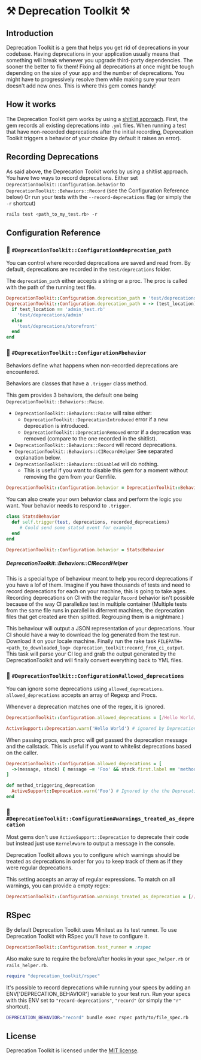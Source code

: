 # ⚒ Deprecation Toolkit ⚒

## Introduction

Deprecation Toolkit is a gem that helps you get rid of deprecations in your codebase.
Having deprecations in your application usually means that something will break whenever you upgrade third-party dependencies. The sooner the better to fix them!
Fixing all deprecations at once might be tough depending on the size of your app and the number of deprecations. You might have to progressively resolve them while making sure your team doesn't add new ones. This is where this gem comes handy!


## How it works

The Deprecation Toolkit gem works by using a [shitlist approach](https://confreaks.tv/videos/reddotrubyconf2017-shitlist-driven-development-and-other-tricks-for-working-on-large-codebases).
First, the gem records all existing deprecations into `.yml` files. When running a test that have non-recorded deprecations after the initial recording, Deprecation Toolkit triggers a behavior of your choice (by default it raises an error).

## Recording Deprecations

As said above, the Deprecation Toolkit works by using a shitlist approach. You have two ways to record deprecations.
Either set `DeprecationToolkit::Configuration.behavior` to `DeprecationToolkit::Behaviors::Record` (see the Configuration Reference below)
Or run your tests with the `--record-deprecations` flag (or simply the `-r` shortcut)
```sh
rails test <path_to_my_test.rb> -r
```

## Configuration Reference

### 🔨 `#DeprecationToolkit::Configuration#deprecation_path`

You can control where recorded deprecations are saved and read from. By default, deprecations are recorded in the `test/deprecations` folder.

The `deprecation_path` either accepts a string or a proc. The proc is called with the path of the running test file.

```ruby
DeprecationToolkit::Configuration.deprecation_path = 'test/deprecations'
DeprecationToolkit::Configuration.deprecation_path = -> (test_location) do
  if test_location == 'admin_test.rb'
    'test/deprecations/admin'
  else
    'test/deprecations/storefront'
  end
end
```

### 🔨 `#DeprecationToolkit::Configuration#behavior`

Behaviors define what happens when non-recorded deprecations are encountered.

Behaviors are classes that have a `.trigger` class method.

This gem provides 3 behaviors, the default one being `DeprecationToolkit::Behaviors::Raise`.

* `DeprecationToolkit::Behaviors::Raise` will raise either:
  - `DeprecationToolkit::DeprecationIntroduced` error if a new deprecation is introduced.
  - `DeprecationToolkit::DeprecationRemoved` error if a deprecation was removed (compare to the one recorded in the shitlist).
* `DeprecationToolkit::Behaviors::Record` will record deprecations.
* `DeprecationToolkit::Behaviors::CIRecordHelper` See separated explanation below.
* `DeprecationToolkit::Behaviors::Disabled` will do nothing.
  - This is useful if you want to disable this gem for a moment without removing the gem from your Gemfile.

```ruby
DeprecationToolkit::Configuration.behavior = DeprecationToolkit::Behaviors::Record
```

You can also create your own behavior class and perform the logic you want. Your behavior needs to respond to `.trigger`.

```ruby
class StatsdBehavior
  def self.trigger(test, deprecations, recorded_deprecations)
     # Could send some statsd event for example
  end
end

DeprecationToolkit::Configuration.behavior = StatsdBehavior
```

##### DeprecationToolkit::Behaviors::CIRecordHelper

This is a special type of behaviour meant to help you record deprecations if you have a lof of them.
Imagine if you have thousands of tests and need to record deprecations for each on your machine, this is going to take ages.
Recording deprecations on CI with the regular `Record` behavior isn't possible because of the way CI parallelize test in multiple container (Multiple tests from the same file runs in parallel in diferrent machines, the deprecation files that get created are then splitted. Regrouping them is a nightmare.)

This behaviour will output a JSON representation of your deprecations. Your CI should have a way to download the log generated from the test run. Download it on your locale machine. Finally run the rake task `FILEPATH=<path_to_downloaded_log> deprecation_toolkit:record_from_ci_output`.
This task will parse your CI log and grab the output generated by the DeprecationToolkit and will finally convert everything back to YML files.

### 🔨 `#DeprecationToolkit::Configuration#allowed_deprecations`

You can ignore some deprecations using `allowed_deprecations`. `allowed_deprecations` accepts an array of Regexp and Procs.

Whenever a deprecation matches one of the regex, it is ignored.

```ruby
DeprecationToolkit::Configuration.allowed_deprecations = [/Hello World/]

ActiveSupport::Deprecation.warn('Hello World') # ignored by Deprecation Toolkit
```

When passing procs, each proc will get passed the deprecation message and the callstack.
This is useful if you want to whitelist deprecations based on the caller.

```ruby
DeprecationToolkit::Configuration.allowed_deprecations = [
  ->(message, stack) { message ~= 'Foo' && stack.first.label == 'method_triggering_deprecation' }
]

def method_triggering_deprecation
  ActiveSupport::Deprecation.warn('Foo') # Ignored by the the DeprecationToolkit
end
```

### 🔨 `#DeprecationToolkit::Configuration#warnings_treated_as_deprecation`

Most gems don't use `ActiveSupport::Deprecation` to deprecate their code but instead just use `Kernel#warn` to output
a message in the console.

Deprecation Toolkit allows you to configure which warnings should be treated as deprecations in order for you
to keep track of them as if they were regular deprecations.

This setting accepts an array of regular expressions. To match on all warnings, you can provide a empty regex:

```ruby
DeprecationToolkit::Configuration.warnings_treated_as_deprecation = [//]
```

## RSpec

By default Deprecation Toolkit uses Minitest as its test runner. To use Deprecation Toolkit with RSpec you'll have to configure it.

```ruby
DeprecationToolkit::Configuration.test_runner = :rspec
```

Also make sure to require the before/after hooks in your `spec_helper.rb` or `rails_helper.rb`.

```ruby
require "deprecation_toolkit/rspec"
```

It's possible to record deprecations while running your specs by adding an ENV['DEPRECATION_BEHAVIOR'] variable to your test run. Run your specs with this ENV set to `"record-deprecations"`, `"record"` (or simply the `"r"` shortcut).

```sh
DEPRECATION_BEHAVIOR="record" bundle exec rspec path/to/file_spec.rb
```

## License

Deprecation Toolkit is licensed under the [MIT license](LICENSE.txt).
